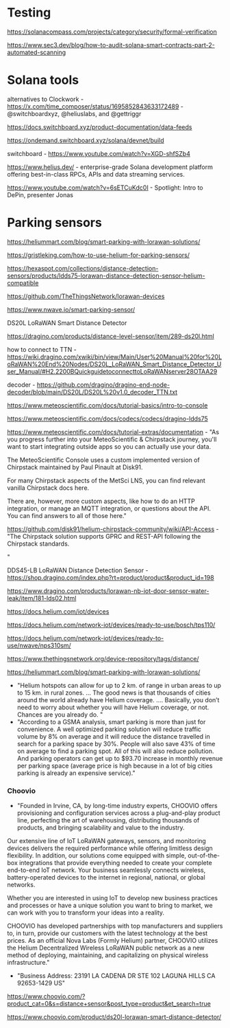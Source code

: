 # Testing
https://solanacompass.com/projects/category/security/formal-verification


https://www.sec3.dev/blog/how-to-audit-solana-smart-contracts-part-2-automated-scanning

# Solana tools
alternatives to Clockwork - https://x.com/time_composer/status/1695852843633172489 - @switchboardxyz, @heliuslabs, and @gettriggr

https://docs.switchboard.xyz/product-documentation/data-feeds

https://ondemand.switchboard.xyz/solana/devnet/build

switchboard - https://www.youtube.com/watch?v=XGD-shfSZb4

https://www.helius.dev/ - enterprise-grade Solana development platform offering best-in-class RPCs, APIs and data streaming services.

https://www.youtube.com/watch?v=6sETCuKdc0I - Spotlight: Intro to DePin, presenter Jonas

# Parking sensors
https://heliummart.com/blog/smart-parking-with-lorawan-solutions/

https://gristleking.com/how-to-use-helium-for-parking-sensors/

https://hexaspot.com/collections/distance-detection-sensors/products/ldds75-lorawan-distance-detection-sensor-helium-compatible

https://github.com/TheThingsNetwork/lorawan-devices

https://www.nwave.io/smart-parking-sensor/




DS20L LoRaWAN Smart Distance Detector

https://dragino.com/products/distance-level-sensor/item/289-ds20l.html

how to connect to TTN - https://wiki.dragino.com/xwiki/bin/view/Main/User%20Manual%20for%20LoRaWAN%20End%20Nodes/DS20L_LoRaWAN_Smart_Distance_Detector_User_Manual/#H2.2200BQuickguidetoconnecttoLoRaWANserver28OTAA29

decoder - https://github.com/dragino/dragino-end-node-decoder/blob/main/DS20L/DS20L%20v1.0_decoder_TTN.txt

https://www.meteoscientific.com/docs/tutorial-basics/intro-to-console

https://www.meteoscientific.com/docs/codecs/codecs/dragino-ldds75

https://www.meteoscientific.com/docs/tutorial-extras/documentation - "As you progress further into your MeteoScientific & Chirpstack journey, you'll want to start integrating outside apps so you can actually use your data.

The MeteoScientific Console uses a custom implemented version of Chirpstack maintained by Paul Pinault at Disk91.

For many Chirpstack aspects of the MetSci LNS, you can find relevant vanilla Chirpstack docs here.

There are, however, more custom aspects, like how to do an HTTP integration, or manage an MQTT integration, or questions about the API. You can find answers to all of those here."

https://github.com/disk91/helium-chirpstack-community/wiki/API-Access - "The Chirpstack solution supports GPRC and REST-API following the Chirpstack standards.

"


DDS45-LB LoRaWAN Distance Detection Sensor - https://shop.dragino.com/index.php?rt=product/product&product_id=198

https://www.dragino.com/products/lorawan-nb-iot-door-sensor-water-leak/item/181-lds02.html



https://docs.helium.com/iot/devices

https://docs.helium.com/network-iot/devices/ready-to-use/bosch/tps110/

https://docs.helium.com/network-iot/devices/ready-to-use/nwave/nps310sm/

https://www.thethingsnetwork.org/device-repository/tags/distance/




https://heliummart.com/blog/smart-parking-with-lorawan-solutions/
- "Helium hotspots can allow for up to 2 km. of range in urban areas to up to 15 km. in rural zones. ... The good news is that thousands of cities around the world already have Helium coverage. .... Basically, you don’t need to worry about whether you will have Helium coverage, or not. Chances are you already do. "
- "According to a GSMA analysis, smart parking is more than just for convenience. A well optimized parking solution will reduce traffic volume by 8% on average and it will reduce the distance travelled in search for a parking space by 30%. People will also save 43% of time on average to find a parking spot. All of this will also reduce pollution. And parking operators can get up to $93.70 increase in monthly revenue per parking space (average price is high because in a lot of big cities parking is already an expensive service)."

### Choovio
- "Founded in Irvine, CA, by long-time industry experts, CHOOVIO offers provisioning and configuration services across a plug-and-play product line, perfecting the art of warehousing, distributing thousands of products, and bringing scalability and value to the industry.

Our extensive line of IoT LoRaWAN gateways, sensors, and monitoring devices delivers the required performance while offering limitless design flexibility. In addition, our solutions come equipped with simple, out-of-the-box integrations that provide everything needed to create your complete end-to-end IoT network. Your business seamlessly connects wireless, battery-operated devices to the internet in regional, national, or global networks.

Whether you are interested in using IoT to develop new business practices and processes or have a unique solution you want to bring to market, we can work with you to transform your ideas into a reality.

CHOOVIO has developed partnerships with top manufacturers and suppliers to, in turn, provide our customers with the latest technology at the best prices. As an official Nova Labs (Formly Helium) partner, CHOOVIO utilizes the Helium Decentralized Wireless LoRaWAN public network as a new method of deploying, maintaining, and capitalizing on physical wireless infrastructure."

- "Business Address:
23191 LA CADENA DR STE 102
LAGUNA HILLS
CA
92653-1429
US"

https://www.choovio.com/?product_cat=0&s=distance+sensor&post_type=product&et_search=true

https://www.choovio.com/product/ds20l-lorawan-smart-distance-detector/
